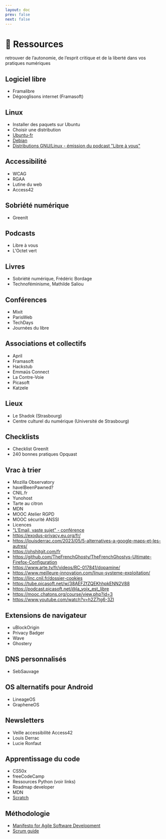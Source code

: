 ```yaml
---
layout: doc
prev: false
next: false
---
```


# 🧰 Ressources

retrouver de l’autonomie, de l’esprit critique et de la liberté dans vos pratiques numériques

## Logiciel libre

- Framalibre
- Dégooglisons internet (Framasoft)

## Linux

- Installer des paquets sur Ubuntu
- Choisir une distribution
- [Ubuntu-fr](https://www.ubuntu-fr.org/)
- [Debian](https://www.debian.org/index.fr.html)
- [Distributions GNU/Linux - émission du podcast "Libre à vous"](https://www.libreavous.org/10-distributions-gnu-linux-festival-des-libertes-numeriques-a-rennes-en-vente)

## Accessibilité

- WCAG
- RGAA
- Lutine du web
- Access42

## Sobriété numérique

- GreenIt

## Podcasts

- Libre à vous
- L'Octet vert

## Livres

- Sobriété numérique, Frédéric Bordage
- Technoféminisme, Mathilde Saliou

## Conférences

- Mixit
- ParisWeb
- TechDays
- Journées du libre

## Associations et collectifs

- April
- Framasoft
- Hackstub
- Emmaüs Connect
- La Contre-Voie
- Picasoft
- Katzele

## Lieux

- Le Shadok (Strasbourg)
- Centre culturel du numérique (Université de Strasbourg)

## Checklists 

- Checklist GreenIt
- 240 bonnes pratiques Opquast

## Vrac à trier

- Mozilla Observatory
- haveIBeenPawned?
- CNIL.fr
- Yunohost
- Tarte au citron
- MDN
- MOOC Atelier RGPD
- MOOC sécurité ANSSI
- Licences
- ["L’Email, vaste sujet" - conférence](https://www.octopuce.fr/conference-lemail-vaste-sujet-par-benjamin-sonntag/)
- https://exodus-privacy.eu.org/fr/
- https://louisderrac.com/2023/05/5-alternatives-a-google-maps-et-les-autres/
- https://ohshitgit.com/fr
- https://github.com/TheFrenchGhosty/TheFrenchGhostys-Ultimate-Firefox-Configuration
- https://www.arte.tv/fr/videos/RC-017841/dopamine/
- https://www.meilleure-innovation.com/linux-systeme-exploitation/
- https://linc.cnil.fr/dossier-cookies
- https://tube.picasoft.net/w/38AEFZfZQEKhhpkENN2V88
- https://podcast.picasoft.net/@la_voix_est_libre
- https://mooc.chatons.org/course/view.php?id=3
- https://www.youtube.com/watch?v=h2Z7tg6-3ZI

## Extensions de navigateur

- uBlockOrigin
- Privacy Badger
- Wave
- Ghostery

## DNS personnalisés

- SebSauvage

## OS alternatifs pour Android

- LineageOS
- GrapheneOS

## Newsletters

- Veille accessibilité Access42
- Louis Derrac
- Lucie Ronfaut

## Apprentissage du code

- CS50x
- freeCodeCamp
- Ressources Python (voir links)
- Roadmap developer
- MDN
- [Scratch](https://scratch.mit.edu/)

## Méthodologie

- [Manifesto for Agile Software Development](https://agilemanifesto.org/)
- [Scrum guide](https://scrumguides.org/scrum-guide.html)